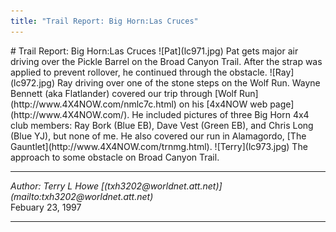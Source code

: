 ```yaml
---
title: "Trail Report: Big Horn:Las Cruces"
---
```


<TITLE>Trail Report: Big Horn:Las Cruces</TITLE>
# Trail Report: Big Horn:Las Cruces
![Pat](lc971.jpg)
Pat gets major air driving over the Pickle Barrel on the Broad Canyon Trail.
After the strap was applied to prevent rollover, he continued through the
obstacle.
![Ray](lc972.jpg)
Ray driving over one of the stone steps on the Wolf Run.
Wayne Bennett (aka Flatlander) covered our trip through
[Wolf Run](http://www.4X4NOW.com/nmlc7c.html)
on his [4x4NOW web page](http://www.4X4NOW.com/).
He included pictures of three Big Horn 4x4 club members: Ray Bork (Blue EB),
Dave Vest (Green EB), and Chris Long (Blue YJ), but none of me.
He also covered our run in Alamagordo, [The Gauntlet](http://www.4X4NOW.com/trnmg.html).
![Terry](lc973.jpg)
The approach to some obstacle on Broad Canyon Trail.
<HR>
<ADDRESS>
Author: Terry L Howe [(txh3202@worldnet.att.net)](mailto:txh3202@worldnet.att.net)
</ADDRESS>
Febuary 23, 1997
<HR>